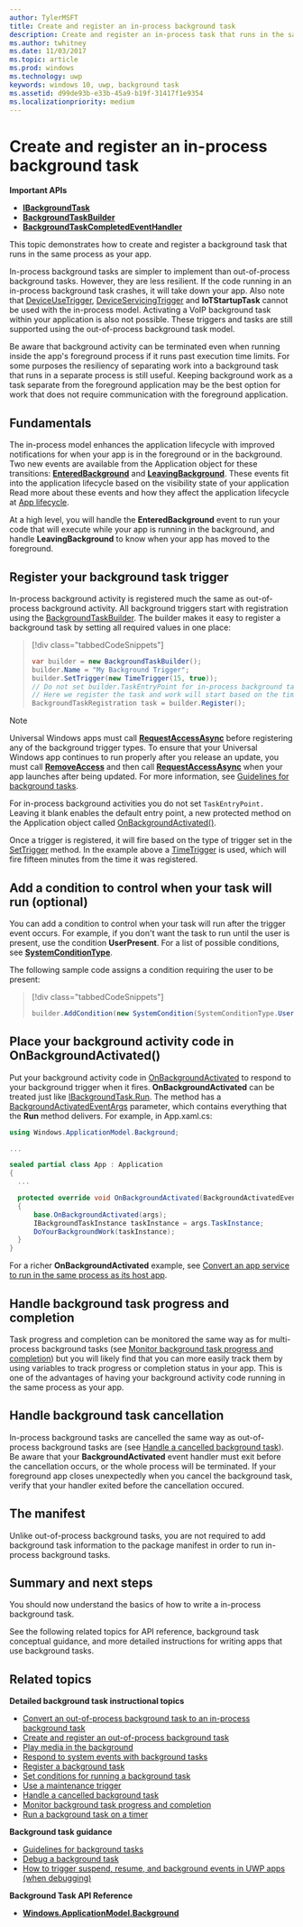 ```yaml
---
author: TylerMSFT
title: Create and register an in-process background task
description: Create and register an in-process task that runs in the same process as your foreground app.
ms.author: twhitney
ms.date: 11/03/2017
ms.topic: article
ms.prod: windows
ms.technology: uwp
keywords: windows 10, uwp, background task
ms.assetid: d99de93b-e33b-45a9-b19f-31417f1e9354
ms.localizationpriority: medium
---
```


# Create and register an in-process background task

**Important APIs**

-   [**IBackgroundTask**](https://msdn.microsoft.com/library/windows/apps/br224794)
-   [**BackgroundTaskBuilder**](https://msdn.microsoft.com/library/windows/apps/br224768)
-   [**BackgroundTaskCompletedEventHandler**](https://msdn.microsoft.com/library/windows/apps/br224781)

This topic demonstrates how to create and register a background task that runs in the same process as your app.

In-process background tasks are simpler to implement than out-of-process background tasks. However, they are less resilient. If the code running in an in-process background task crashes, it will take down your app. Also note that [DeviceUseTrigger](https://msdn.microsoft.com/library/windows/apps/windows.applicationmodel.background.deviceusetrigger.aspx), [DeviceServicingTrigger](https://msdn.microsoft.com/library/windows/apps/windows.applicationmodel.background.deviceservicingtrigger.aspx) and **IoTStartupTask** cannot be used with the in-process model. Activating a VoIP background task within your application is also not possible. These triggers and tasks are still supported using the out-of-process background task model.

Be aware that background activity can be terminated even when running inside the app's foreground process if it runs past execution time limits. For some purposes the resiliency of separating work into a background task that runs in a separate process is still useful. Keeping background work as a task separate from the foreground application may be the best option for work that does not require communication with the foreground application.

## Fundamentals

The in-process model enhances the application lifecycle with improved notifications for when your app is in the foreground or in the background. Two new events are available from the Application object for these transitions: [**EnteredBackground**](https://msdn.microsoft.com/library/windows/apps/Windows.ApplicationModel.Core.CoreApplication.EnteredBackground) and [**LeavingBackground**](https://msdn.microsoft.com/library/windows/apps/Windows.ApplicationModel.Core.CoreApplication.LeavingBackground). These events fit into the application lifecycle based on the visibility state of your application
Read more about these events and how they affect the application lifecycle at [App lifecycle](app-lifecycle.md).

At a high level, you will handle the **EnteredBackground** event to run your code that will execute while your app is running in the background, and handle **LeavingBackground** to know when your app has moved to the foreground.

## Register your background task trigger

In-process background activity is registered much the same as out-of-process background activity. All background triggers start with registration using the [BackgroundTaskBuilder](https://msdn.microsoft.com/library/windows/apps/windows.applicationmodel.background.backgroundtaskbuilder.aspx?f=255&MSPPError=-2147217396). The builder makes it easy to register a background task by setting all required values in one place:

> [!div class="tabbedCodeSnippets"]
> ```cs
> var builder = new BackgroundTaskBuilder();
> builder.Name = "My Background Trigger";
> builder.SetTrigger(new TimeTrigger(15, true));
> // Do not set builder.TaskEntryPoint for in-process background tasks
> // Here we register the task and work will start based on the time trigger.
> BackgroundTaskRegistration task = builder.Register();
> ```

> [!NOTE]
> Universal Windows apps must call [**RequestAccessAsync**](https://msdn.microsoft.com/library/windows/apps/hh700485) before registering any of the background trigger types.
> To ensure that your Universal Windows app continues to run properly after you release an update, you must call [**RemoveAccess**](https://msdn.microsoft.com/library/windows/apps/hh700471) and then call [**RequestAccessAsync**](https://msdn.microsoft.com/library/windows/apps/hh700485) when your app launches after being updated. For more information, see [Guidelines for background tasks](guidelines-for-background-tasks.md).

For in-process background activities you do not set `TaskEntryPoint.` Leaving it blank enables the default entry point, a new protected method on the Application object called [OnBackgroundActivated()](https://msdn.microsoft.com/library/windows/apps/windows.ui.xaml.application.onbackgroundactivated.aspx).

Once a trigger is registered, it will fire based on the type of trigger set in the [SetTrigger](https://msdn.microsoft.com/library/windows/apps/windows.applicationmodel.background.backgroundtaskbuilder.settrigger.aspx) method. In the example above a [TimeTrigger](https://msdn.microsoft.com/library/windows/apps/windows.applicationmodel.background.timetrigger.aspx) is used, which will fire fifteen minutes from the time it was registered.

## Add a condition to control when your task will run (optional)

You can add a condition to control when your task will run after the trigger event occurs. For example, if you don't want the task to run until the user is present, use the condition **UserPresent**. For a list of possible conditions, see [**SystemConditionType**](https://msdn.microsoft.com/library/windows/apps/br224835).

The following sample code assigns a condition requiring the user to be present:

> [!div class="tabbedCodeSnippets"]
> ```cs
> builder.AddCondition(new SystemCondition(SystemConditionType.UserPresent));
> ```

## Place your background activity code in OnBackgroundActivated()

Put your background activity code in [OnBackgroundActivated](https://msdn.microsoft.com/library/windows/apps/windows.ui.xaml.application.onbackgroundactivated.aspx) to respond to your background trigger when it fires. **OnBackgroundActivated** can be treated just like [IBackgroundTask.Run](https://msdn.microsoft.com/library/windows/apps/windows.applicationmodel.background.ibackgroundtask.run.aspx?f=255&MSPPError=-2147217396). The method has a [BackgroundActivatedEventArgs](https://msdn.microsoft.com/library/windows/apps/windows.applicationmodel.activation.backgroundactivatedeventargs.aspx) parameter, which contains everything that the **Run** method delivers. For example, in App.xaml.cs:

``` cs
using Windows.ApplicationModel.Background;

...

sealed partial class App : Application
{
  ...

  protected override void OnBackgroundActivated(BackgroundActivatedEventArgs args)
  {
      base.OnBackgroundActivated(args);
      IBackgroundTaskInstance taskInstance = args.TaskInstance;
      DoYourBackgroundWork(taskInstance);  
  }
}
```

For a richer **OnBackgroundActivated** example, see [Convert an app service to run in the same process as its host app](convert-app-service-in-process.md).

## Handle background task progress and completion

Task progress and completion can be monitored the same way as for multi-process background tasks (see [Monitor background task progress and completion](monitor-background-task-progress-and-completion.md)) but you will likely find that you can more easily track them by using variables to track progress or completion status in your app. This is one of the advantages of having your background activity code running in the same process as your app.

## Handle background task cancellation

In-process background tasks are cancelled the same way as out-of-process background tasks are (see [Handle a cancelled background task](handle-a-cancelled-background-task.md)). Be aware that your **BackgroundActivated** event handler must exit before the cancellation occurs, or the whole process will be terminated. If your foreground app closes unexpectedly when you cancel the background task, verify that your handler exited before the cancellation occured.

## The manifest

Unlike out-of-process background tasks, you are not required to add background task information to the package manifest in order to run in-process background tasks.

## Summary and next steps

You should now understand the basics of how to write a in-process background task.

See the following related topics for API reference, background task conceptual guidance, and more detailed instructions for writing apps that use background tasks.

## Related topics

**Detailed background task instructional topics**

* [Convert an out-of-process background task to an in-process background task](convert-out-of-process-background-task.md)
* [Create and register an out-of-process background task](create-and-register-a-background-task.md)
* [Play media in the background](https://msdn.microsoft.com/windows/uwp/audio-video-camera/background-audio)
* [Respond to system events with background tasks](respond-to-system-events-with-background-tasks.md)
* [Register a background task](register-a-background-task.md)
* [Set conditions for running a background task](set-conditions-for-running-a-background-task.md)
* [Use a maintenance trigger](use-a-maintenance-trigger.md)
* [Handle a cancelled background task](handle-a-cancelled-background-task.md)
* [Monitor background task progress and completion](monitor-background-task-progress-and-completion.md)
* [Run a background task on a timer](run-a-background-task-on-a-timer-.md)

**Background task guidance**

* [Guidelines for background tasks](guidelines-for-background-tasks.md)
* [Debug a background task](debug-a-background-task.md)
* [How to trigger suspend, resume, and background events in UWP apps (when debugging)](http://go.microsoft.com/fwlink/p/?linkid=254345)

**Background Task API Reference**

* [**Windows.ApplicationModel.Background**](https://msdn.microsoft.com/library/windows/apps/br224847)

